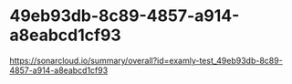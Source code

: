 # 49eb93db-8c89-4857-a914-a8eabcd1cf93
https://sonarcloud.io/summary/overall?id=examly-test_49eb93db-8c89-4857-a914-a8eabcd1cf93
